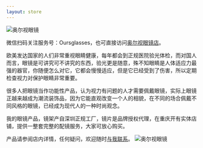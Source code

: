 ```yaml
---
layout: store
---
```


![奥尔视眼镜](https://farm5.staticflickr.com/4579/38465805932_240a83e9d1_n.jpg)

微信扫码关注服务号：Oursglasses，也可直接访问[奥尔视眼镜店](https://shop18646986.youzan.com)。

欧美发达国家的人们非常重视眼睛健康，每年都会到正规医院验光体检，而对国人而言，眼镜是可讲究可不讲究的东西，验光更是随意，殊不知眼睛是人体适应力最强的器官，你随便怎么对它，它都会慢慢适应，但是它已经受到了伤害，所以定期检查视力对保护眼睛非常重要。

很多人把眼镜当作功能性产品，认为视力有问题的人才需要佩戴眼镜，实际上眼镜正越来越成为潮流装饰品，因为它能直观改变一个人的相貌，在不同的场合佩戴不同风格的眼镜，已经成为现代人的一种时尚观念。

我的眼镜产品，镜架产自深圳正规工厂，镜片是品牌授权代理，在重庆开有实体店铺，提供一整套完整的配镜服务，大家可放心购买。

产品请参阅店内详情，任何疑问，欢迎随时[与我联系](mailto:nyq@outlook.com)。
![奥尔视眼镜](https://farm5.staticflickr.com/4579/38465805932_240a83e9d1_n.jpg)




